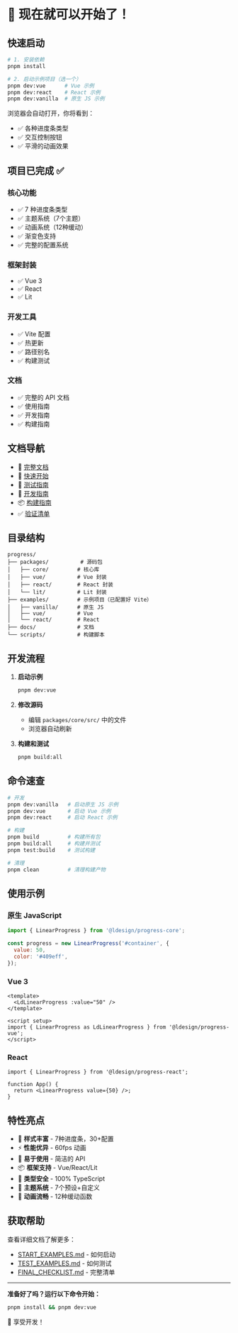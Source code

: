 # 🚀 现在就可以开始了！

## 快速启动

```bash
# 1. 安装依赖
pnpm install

# 2. 启动示例项目（选一个）
pnpm dev:vue      # Vue 示例
pnpm dev:react    # React 示例
pnpm dev:vanilla  # 原生 JS 示例
```

浏览器会自动打开，你将看到：
- ✅ 各种进度条类型
- ✅ 交互控制按钮
- ✅ 平滑的动画效果

## 项目已完成 ✅

### 核心功能
- ✅ 7 种进度条类型
- ✅ 主题系统（7个主题）
- ✅ 动画系统（12种缓动）
- ✅ 渐变色支持
- ✅ 完整的配置系统

### 框架封装
- ✅ Vue 3
- ✅ React
- ✅ Lit

### 开发工具
- ✅ Vite 配置
- ✅ 热更新
- ✅ 路径别名
- ✅ 构建测试

### 文档
- ✅ 完整的 API 文档
- ✅ 使用指南
- ✅ 开发指南
- ✅ 构建指南

## 文档导航

- 📖 [完整文档](./README.md)
- 🚀 [快速开始](./START_EXAMPLES.md)
- 🧪 [测试指南](./TEST_EXAMPLES.md)
- 🔨 [开发指南](./DEV_GUIDE.md)
- 📦 [构建指南](./BUILD.md)
- ✅ [验证清单](./FINAL_CHECKLIST.md)

## 目录结构

```
progress/
├── packages/          # 源码包
│   ├── core/         # 核心库
│   ├── vue/          # Vue 封装
│   ├── react/        # React 封装
│   └── lit/          # Lit 封装
├── examples/         # 示例项目（已配置好 Vite）
│   ├── vanilla/      # 原生 JS
│   ├── vue/          # Vue
│   └── react/        # React
├── docs/             # 文档
└── scripts/          # 构建脚本
```

## 开发流程

1. **启动示例**
   ```bash
   pnpm dev:vue
   ```

2. **修改源码**
   - 编辑 `packages/core/src/` 中的文件
   - 浏览器自动刷新

3. **构建和测试**
   ```bash
   pnpm build:all
   ```

## 命令速查

```bash
# 开发
pnpm dev:vanilla   # 启动原生 JS 示例
pnpm dev:vue       # 启动 Vue 示例
pnpm dev:react     # 启动 React 示例

# 构建
pnpm build         # 构建所有包
pnpm build:all     # 构建并测试
pnpm test:build    # 测试构建

# 清理
pnpm clean         # 清理构建产物
```

## 使用示例

### 原生 JavaScript
```javascript
import { LinearProgress } from '@ldesign/progress-core';

const progress = new LinearProgress('#container', {
  value: 50,
  color: '#409eff',
});
```

### Vue 3
```vue
<template>
  <LdLinearProgress :value="50" />
</template>

<script setup>
import { LinearProgress as LdLinearProgress } from '@ldesign/progress-vue';
</script>
```

### React
```tsx
import { LinearProgress } from '@ldesign/progress-react';

function App() {
  return <LinearProgress value={50} />;
}
```

## 特性亮点

- 🎨 **样式丰富** - 7种进度条，30+配置
- ⚡ **性能优异** - 60fps 动画
- 🔧 **易于使用** - 简洁的 API
- 📦 **框架支持** - Vue/React/Lit
- 🎯 **类型安全** - 100% TypeScript
- 🌈 **主题系统** - 7个预设+自定义
- 💫 **动画流畅** - 12种缓动函数

## 获取帮助

查看详细文档了解更多：
- [START_EXAMPLES.md](./START_EXAMPLES.md) - 如何启动
- [TEST_EXAMPLES.md](./TEST_EXAMPLES.md) - 如何测试
- [FINAL_CHECKLIST.md](./FINAL_CHECKLIST.md) - 完整清单

---

**准备好了吗？运行以下命令开始：**

```bash
pnpm install && pnpm dev:vue
```

🎉 享受开发！


